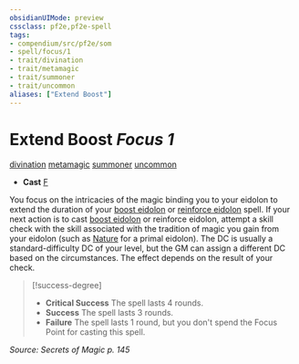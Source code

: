 ```yaml
---
obsidianUIMode: preview
cssclass: pf2e,pf2e-spell
tags:
- compendium/src/pf2e/som
- spell/focus/1
- trait/divination
- trait/metamagic
- trait/summoner
- trait/uncommon
aliases: ["Extend Boost"]
---
```

# Extend Boost *Focus 1*   
[divination](../../rules/traits/divination.md)  [metamagic](../../rules/traits/metamagic.md)  [summoner](../../rules/traits/summoner-som.md)  [uncommon](../../rules/traits/uncommon.md)  

- **Cast** [F](../../rules/core-rulebook/chapter-9-playing-the-game.md#Actions "Free Action") 

You focus on the intricacies of the magic binding you to your eidolon to extend the duration of your [boost eidolon](boost-eidolon-som.md) or [reinforce eidolon](reinforce-eidolon-som.md) spell. If your next action is to cast [boost eidolon](boost-eidolon-som.md) or reinforce eidolon, attempt a skill check with the skill associated with the tradition of magic you gain from your eidolon (such as [Nature](../skills.md#Nature) for a primal eidolon). The DC is usually a standard-difficulty DC of your level, but the GM can assign a different DC based on the circumstances. The effect depends on the result of your check.

> [!success-degree] 
> - **Critical Success** The spell lasts 4 rounds.
> - **Success** The spell lasts 3 rounds.
> - **Failure** The spell lasts 1 round, but you don't spend the Focus Point for casting this spell.

*Source: Secrets of Magic p. 145*